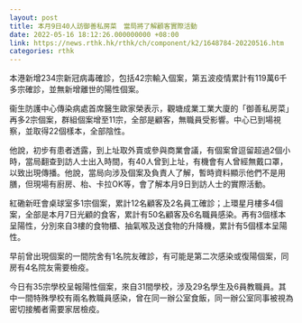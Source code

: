 ```yaml
---
layout: post
title: 本月9日40人訪御善私房菜　當局將了解顧客實際活動
date: 2022-05-16 18:12:26.000000000 +08:00
link: https://news.rthk.hk/rthk/ch/component/k2/1648784-20220516.htm
categories: rthk
---
```


本港新增234宗新冠病毒確診，包括42宗輸入個案，第五波疫情累計有119萬6千多宗確診，並無新增離世的陽性個案。

衞生防護中心傳染病處首席醫生歐家榮表示，觀塘成業工業大廈的「御善私房菜」再多2宗個案，群組個案增至11宗，全部是顧客，無職員受影響。中心已到場視察，並取得22個樣本，全部陰性。

他說，初步有患者透露，到上址取外賣或參與商業會議，有個案曾逗留超過2個小時，當局翻查到訪人士出入時間，有40人曾到上址，有機會有人曾經無戴口罩，以致出現傳播。他說，當局向涉及個案及負責人了解，暫時資料顯示他們不是用膳，但現場有廚房、枱、卡拉OK等，會了解本月9日到訪人士的實際活動。

紅磡新旺會桌球室多1宗個案，累計12名顧客及2名員工確診；上環星月樓多4個案，全部是本月7日光顧的食客，累計有50名顧客及6名職員感染。再有3個樣本呈陽性，分別來自3樓的食物櫃、抽氣喉及送食物的升降機，累計有5個樣本呈陽性。

早前曾出現個案的一間院舍有1名院友確診，有可能是第二次感染或復陽個案，同房有4名院友需要檢疫。

今日有35宗學校呈報陽性個案，來自31間學校，涉及29名學生及6員教職員。其中一間特殊學校有兩名教職員感染，曾在同一辦公室食飯，同一辦公室同事被視為密切接觸者需要家居檢疫。
